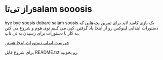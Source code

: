 راز تی‌تاsalam sooosis
============
bye bye soosis
dobare salam soosis
یک بازی کامند لاید برای تمرین بچه‌هایی که دستورات ابتدایی لینوکس رو از اینجا یاد گرفتن. کپی می کنیم توی هوم و شروع می کنن به کار با دستورات برای رسیدن به تی تاپ.

[فهرست اصلی دستورات اینجا هستن](http://linuxbook.ir/chapters/common_shell_commands.html)

برای شروع فایل README.txt رو بخونید.
